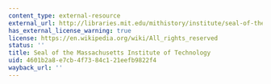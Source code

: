 ```yaml
---
content_type: external-resource
external_url: http://libraries.mit.edu/mithistory/institute/seal-of-the-massachusetts-institute-of-technology/
has_external_license_warning: true
license: https://en.wikipedia.org/wiki/All_rights_reserved
status: ''
title: Seal of the Massachusetts Institute of Technology
uid: 4601b2a8-e7cb-4f73-84c1-21eefb9822f4
wayback_url: ''
---
```

